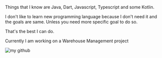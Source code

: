 Things that I know are Java, Dart, Javascript, Typescript and some Kotlin.

I don't like to learn new programming language because I don't need it and the goals are same. Unless you need more specific goal to do so.

That's the best I can do.

Currently I am working on a Warehouse Management project

<img src="https://count.getloli.com/@putra4648?theme=booru-lewd" alt="my github"/>
